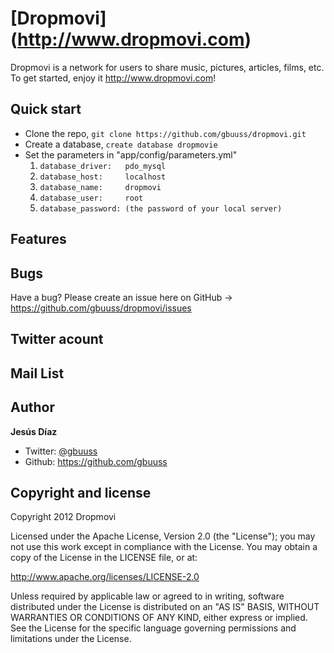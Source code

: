 [Dropmovi] (http://www.dropmovi.com)
==============================
Dropmovi is a network for users to share music, pictures, articles, films, etc.
To get started, enjoy it http://www.dropmovi.com!

Quick start
----------
+ Clone the repo, `git clone https://github.com/gbuuss/dropmovi.git`
+ Create a database, `create database dropmovie`
+ Set the parameters in "app/config/parameters.yml"
   1. `database_driver:   pdo_mysql`
   2. `database_host:     localhost`
   3. `database_name:     dropmovi`
   4. `database_user:     root`
   5. `database_password: (the password of your local server)`

Features
--------

Bugs
----
Have a bug? Please create an issue here on GitHub -> https://github.com/gbuuss/dropmovi/issues

Twitter acount
--------------

Mail List
---------

Author
------
**Jesús Díaz**
+ Twitter: <a href="http://www.twitter.com/gbuuss">@gbuuss</a>
+ Github: https://github.com/gbuuss

Copyright and license
---------------------

Copyright 2012 Dropmovi

Licensed under the Apache License, Version 2.0 (the "License");
you may not use this work except in compliance with the License.
You may obtain a copy of the License in the LICENSE file, or at:

   http://www.apache.org/licenses/LICENSE-2.0

Unless required by applicable law or agreed to in writing, software
distributed under the License is distributed on an "AS IS" BASIS,
WITHOUT WARRANTIES OR CONDITIONS OF ANY KIND, either express or implied.
See the License for the specific language governing permissions and
limitations under the License.
